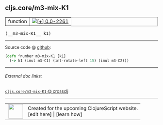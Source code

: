 ## cljs.core/m3-mix-K1



 <table border="1">
<tr>
<td>function</td>
<td><a href="https://github.com/cljsinfo/cljs-api-docs/tree/0.0-2261"><img valign="middle" alt="[+] 0.0-2261" title="Added in 0.0-2261" src="https://img.shields.io/badge/+-0.0--2261-lightgrey.svg"></a> </td>
</tr>
</table>


 <samp>
(__m3-mix-K1__ k1)<br>
</samp>

---







Source code @ [github](https://github.com/clojure/clojurescript/blob/r2657/src/cljs/cljs/core.cljs#L457-L458):

```clj
(defn ^number m3-mix-K1 [k1]
  (-> k1 (imul m3-C1) (int-rotate-left 15) (imul m3-C2)))
```

<!--
Repo - tag - source tree - lines:

 <pre>
clojurescript @ r2657
└── src
    └── cljs
        └── cljs
            └── <ins>[core.cljs:457-458](https://github.com/clojure/clojurescript/blob/r2657/src/cljs/cljs/core.cljs#L457-L458)</ins>
</pre>

-->

---



###### External doc links:

[`cljs.core/m3-mix-K1` @ crossclj](http://crossclj.info/fun/cljs.core.cljs/m3-mix-K1.html)<br>

---

 <table>
<tr><td>
<img valign="middle" align="right" width="48px" src="http://i.imgur.com/Hi20huC.png">
</td><td>
Created for the upcoming ClojureScript website.<br>
[edit here] | [learn how]
</td></tr></table>

[edit here]:https://github.com/cljsinfo/cljs-api-docs/blob/master/cljsdoc/cljs.core_m3-mix-K1.cljsdoc
[learn how]:https://github.com/cljsinfo/cljs-api-docs/wiki/cljsdoc-files

<!--

This information was too distracting to show to readers, but I'll leave it
commented here since it is helpful to:

- pretty-print the data used to generate this document
- and show how to retrieve that data



The API data for this symbol:

```clj
{:return-type number,
 :ns "cljs.core",
 :name "m3-mix-K1",
 :signature ["[k1]"],
 :history [["+" "0.0-2261"]],
 :type "function",
 :full-name-encode "cljs.core_m3-mix-K1",
 :source {:code "(defn ^number m3-mix-K1 [k1]\n  (-> k1 (imul m3-C1) (int-rotate-left 15) (imul m3-C2)))",
          :title "Source code",
          :repo "clojurescript",
          :tag "r2657",
          :filename "src/cljs/cljs/core.cljs",
          :lines [457 458]},
 :full-name "cljs.core/m3-mix-K1"}

```

Retrieve the API data for this symbol:

```clj
;; from Clojure REPL
(require '[clojure.edn :as edn])
(-> (slurp "https://raw.githubusercontent.com/cljsinfo/cljs-api-docs/catalog/cljs-api.edn")
    (edn/read-string)
    (get-in [:symbols "cljs.core/m3-mix-K1"]))
```

-->
